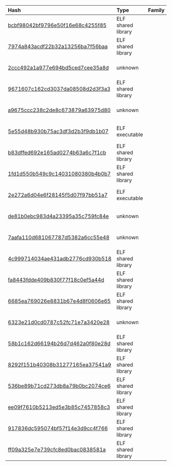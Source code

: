 |Hash|Type|Family|First_Seen|Name|
|:--|:--|:--|:--|:--|
|[bcbf98042bf9796e50f16e68c4255f85](https://www.virustotal.com/gui/file/bcbf98042bf9796e50f16e68c4255f85)|ELF shared library||2023-11-22 13:33:49|smartmond|
|[7974a843acdf22b32a13256ba7f56baa](https://www.virustotal.com/gui/file/7974a843acdf22b32a13256ba7f56baa)|ELF shared library||2023-11-22 10:51:40|systemd-inputd|
|[2ccc492a1a977e694bd5ced7cee35a8d](https://www.virustotal.com/gui/file/2ccc492a1a977e694bd5ced7cee35a8d)|unknown||2023-11-14 14:53:00|containerd|
|[9671607c162cd3037da08508d2d3f3a3](https://www.virustotal.com/gui/file/9671607c162cd3037da08508d2d3f3a3)|ELF shared library||2023-11-14 10:58:17|container|
|[a9675ccc238c2de8c673879a63975d80](https://www.virustotal.com/gui/file/a9675ccc238c2de8c673879a63975d80)|unknown||2023-11-09 13:40:09|pcie.cache|
|[5e55d48b930b75ac3df3d2b3f9db1b07](https://www.virustotal.com/gui/file/5e55d48b930b75ac3df3d2b3f9db1b07)|ELF executable||2023-11-07 12:40:19| |
|[b83dffed692e165ad0274b63a6c7f1cb](https://www.virustotal.com/gui/file/b83dffed692e165ad0274b63a6c7f1cb)|ELF shared library||2023-10-13 11:50:19|dcrond|
|[1fd1d550b549c9c14031080380b4b0b7](https://www.virustotal.com/gui/file/1fd1d550b549c9c14031080380b4b0b7)|ELF shared library||2023-10-09 07:46:14|infected|
|[2e272a6d04e6f28145f5d07f97bb51a7](https://www.virustotal.com/gui/file/2e272a6d04e6f28145f5d07f97bb51a7)|ELF executable||2023-10-02 17:42:40|epel-modular-update.solvx|
|[de81b0ebc983d4a23395a35c759fc84e](https://www.virustotal.com/gui/file/de81b0ebc983d4a23395a35c759fc84e)|unknown||2023-09-25 11:51:16|pcie.cache|
|[7aafa110d681067787d5382a6cc55e48](https://www.virustotal.com/gui/file/7aafa110d681067787d5382a6cc55e48)|unknown||2023-09-25 11:40:24|pcie.cache|
|[4c999714034ae431adb2776cd930b518](https://www.virustotal.com/gui/file/4c999714034ae431adb2776cd930b518)|ELF shared library||2023-09-19 06:19:37|atd|
|[fa8443fdde409b830f77f18c0ef5a44d](https://www.virustotal.com/gui/file/fa8443fdde409b830f77f18c0ef5a44d)|ELF shared library||2023-09-19 06:18:33|atd|
|[6685ea769026e8831b67e4d8f0606e65](https://www.virustotal.com/gui/file/6685ea769026e8831b67e4d8f0606e65)|ELF shared library||2023-09-12 12:18:04|.lib7.so|
|[6323e21d0cd0787c52fc71e7a3420e28](https://www.virustotal.com/gui/file/6323e21d0cd0787c52fc71e7a3420e28)|unknown||2023-09-12 12:16:01|.mem_cache|
|[58b1c162d66194b26d7d462a0f80e28d](https://www.virustotal.com/gui/file/58b1c162d66194b26d7d462a0f80e28d)|ELF shared library||2023-09-12 01:47:24|_bareos.cfg|
|[8292f151b40308b31277165ea37541a9](https://www.virustotal.com/gui/file/8292f151b40308b31277165ea37541a9)|ELF shared library||2023-09-12 01:11:39|_lib7.so|
|[536be89b71cd273db8a79b0bc2074ce6](https://www.virustotal.com/gui/file/536be89b71cd273db8a79b0bc2074ce6)|ELF shared library||2023-08-23 16:51:38|irqballanced|
|[ee09f7610b5213ed5e3b85c7457858c3](https://www.virustotal.com/gui/file/ee09f7610b5213ed5e3b85c7457858c3)|ELF shared library||2023-07-25 12:07:32|atd|
|[917836dc595074bf57f14e3d9cc4f766](https://www.virustotal.com/gui/file/917836dc595074bf57f14e3d9cc4f766)|ELF shared library||2023-04-15 12:09:57|JniAccelCsv.Linux.amd64|
|[ff09a325e7e739cfc8ed0bac0838581a](https://www.virustotal.com/gui/file/ff09a325e7e739cfc8ed0bac0838581a)|ELF shared library||2023-04-14 22:45:42|JniAccelCsv.Linux.amd64|
